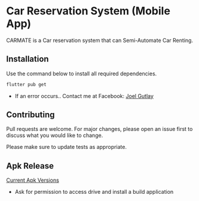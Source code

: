 # Car Reservation System (Mobile App)

CARMATE is a Car reservation system that can Semi-Automate Car Renting.

## Installation

Use the command below to install all required dependencies.

```bash
flutter pub get
```

- If an error occurs.. Contact me at Facebook: [Joel Gutlay](https://www.facebook.com/joelishh6)

## Contributing

Pull requests are welcome. For major changes, please open an issue first
to discuss what you would like to change.

Please make sure to update tests as appropriate.

## Apk Release

[Current Apk Versions](https://drive.google.com/drive/folders/1YaHpfTp3BxovJBM1RwIrGBlQ0DnM0hOf?usp=sharing)

- Ask for permission to access drive and install a build application
